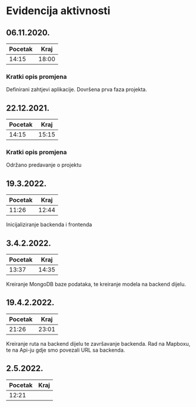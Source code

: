 # Evidencija aktivnosti

## 06.11.2020.
Pocetak | Kraj
------- | ----
14:15   | 18:00
### Kratki opis promjena
Definirani zahtjevi aplikacije.
Dovršena prva faza projekta.


## 22.12.2021.
Pocetak | Kraj
------- | ----
14:15   | 15:15
### Kratki opis promjena
Održano predavanje o projektu


## 19.3.2022.
Pocetak | Kraj
------- | ----
11:26   | 12:44
Inicijaliziranje backenda i frontenda 

## 3.4.2.2022.
Pocetak | Kraj
------- | ----
13:37   | 14:35
Kreiranje MongoDB baze podataka, te kreiranje modela na backend dijelu.

## 19.4.2.2022.
Pocetak | Kraj
------- | ----
21:26   | 23:01

Kreiranje ruta na backend dijelu te završavanje backenda.
Rad na Mapboxu, te na Api-ju gdje smo povezali URL sa backenda.

## 2.5.2022.
Pocetak | Kraj
------- | ----
12:21   | 
